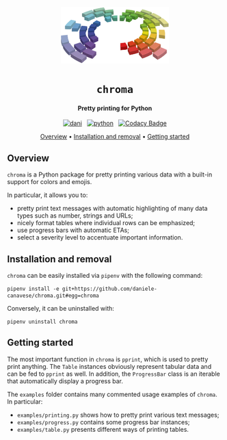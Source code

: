 <div style="text-align: center;">

<img src="images/chroma.svg" alt="logo" style="max-width: 50%;"/>

# `chroma`

#### Pretty printing for Python

[![dani](https://img.shields.io/badge/Daniele-Canavese-5822C2?logo=linkedin&&labelColor=0A66C2)](https://www.linkedin.com/in/daniele-canavese/)
&nbsp;
[![python](https://img.shields.io/badge/Python-3776AB?logo=python&logoColor=white)](https://www.python.org/)
&nbsp;
[![Codacy Badge](https://app.codacy.com/project/badge/Grade/3e8c7f470efe44e89268424c5ad6467b)](https://app.codacy.com?utm_source=gh&utm_medium=referral&utm_content=&utm_campaign=Badge_grade)

[Overview](#overview) •
[Installation and removal](#installation-and-removal) •
[Getting started](#getting-started)

</div>

## Overview

`chroma` is a Python package for pretty printing various data with a built-in
support for colors and emojis.

In particular, it allows you to:

- pretty print text messages with automatic highlighting of many data types such
  as number, strings and URLs;
- nicely format tables where individual rows can be emphasized;
- use progress bars with automatic ETAs;
- select a severity level to accentuate important information.

## Installation and removal

`chroma` can be easily installed via `pipenv` with the following command:

```shell
pipenv install -e git+https://github.com/daniele-canavese/chroma.git#egg=chroma
```

Conversely, it can be uninstalled with:

```shell
pipenv uninstall chroma
```

## Getting started

The most important function in `chroma` is `pprint`, which is used to pretty
print anything. The `Table` instances
obviously represent tabular data and can be fed to `pprint` as well. In
addition, the `ProgressBar` class is an iterable
that automatically display a progress bar.

The `examples` folder contains many commented usage examples of `chroma`. In
particular:

- `examples/printing.py` shows how to pretty print various text messages;
- `examples/progress.py` contains some progress bar instances;
- `examples/table.py` presents different ways of printing tables.
